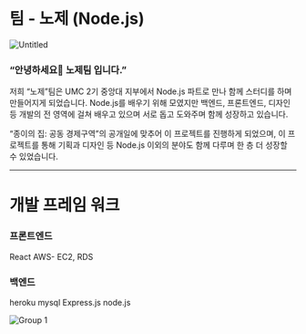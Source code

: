 # 팀 - 노제 (Node.js)
![Untitled](https://user-images.githubusercontent.com/62539910/187086245-196fccc6-cc99-4f49-a5e5-d3121f5f6472.png)

### “안녕하세요👋 노제팀 입니다.”

<aside>
저희 “노제”팀은 UMC 2기 중앙대 지부에서 Node.js 파트로 만나 함께 스터디를 하며 만들어지게 되었습니다.
Node.js를 배우기 위해 모였지만 백엔드, 프론트엔드, 디자인 등 개발의 전 영역에 걸쳐 배우고 있으며 서로 돕고 도와주며 함께 성장하고 있습니다.

“종이의 집: 공동 경제구역”의 공개일에 맞추어 이 프로젝트를 진행하게 되었으며, 이 프로젝트를 통해 기획과 디자인 등 Node.js 이외의 분야도 함께 다루며 한 층 더 성장할 수 있었습니다.
</aside>

---

# 개발 프레임 워크

### 프론트엔드
React
AWS- EC2, RDS

### 백엔드
heroku
mysql
Express.js
node.js

![Group 1](https://user-images.githubusercontent.com/62539910/187086343-d4396af9-efbc-4648-b3bd-b7ba3f3e79cf.png)